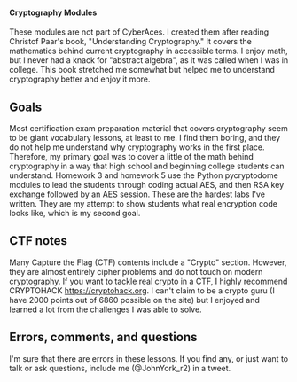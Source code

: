 #### Cryptography Modules
These modules are not part of CyberAces.  I created them after reading Christof Paar's book, "Understanding Cryptography."  It covers the mathematics behind current cryptography in accessible terms.  I enjoy math, but I never had a knack for "abstract algebra", as it was called when I was in college.  This book stretched me somewhat but helped me to understand cryptography better and enjoy it more.
## Goals
Most certification exam preparation material that covers cryptography seem to be giant vocabulary lessons, at least to me.  I find them boring, and they do not help me understand why cryptography works in the first place.  Therefore, my primary goal was to cover a little of the math behind cryptography in a way that high school and beginning college students can understand.
Homework 3 and homework 5 use the Python pycryptodome modules to lead the students through coding actual AES, and then RSA key exchange followed by an AES session.  These are the hardest labs I've written.  They are my attempt to show students what real encryption code looks like, which is my second goal.
## CTF notes
Many Capture the Flag (CTF) contents include a "Crypto" section.  However, they are almost entirely cipher problems and do not touch on modern cryptography.  If you want to tackle real crypto in a CTF, I highly recommend CRYPTOHACK https://cryptohack.org.  I can't claim to be a crypto guru (I have 2000 points out of 6860 possible on the site) but I enjoyed and learned a lot from the challenges I was able to solve.
## Errors, comments, and questions
I'm sure that there are errors in these lessons.  If you find any, or just want to talk or ask questions, include me (@JohnYork_r2) in a tweet.
